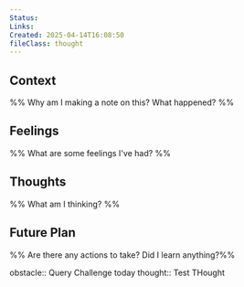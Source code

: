 ```yaml
---
Status: 
Links: 
Created: 2025-04-14T16:08:50
fileClass: thought
---
```

## Context
%% Why am I making a note on this? What happened? %%

## Feelings
%% What are some feelings I've had? %%

## Thoughts
%% What am I thinking? %%

## Future Plan
%% Are there any actions to take? Did I learn anything?%%

obstacle:: Query Challenge today
thought:: Test THought